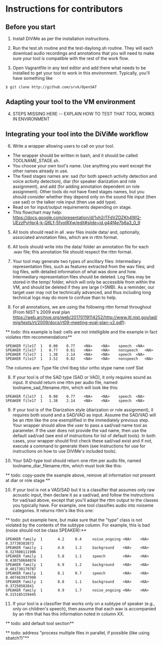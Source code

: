 # Instructions for contributors


## Before you start

1. Install DiViMe as per the installation instructions.

2. Run the test.sh routine and the test-daylong.sh routine. They will each download audio recordings and annotations that you will need to make sure your tool is compatible with the rest of the work flow.

3. Open Vagrantfile in any text editor and add there what needs to be installed to get your tool to work in this environment. Typically, you'll have something like

`$ git clone http://github.com/srvk/OpenSAT`

## Adapting your tool to the VM environment

4. STEPS MISSING HERE -- EXPLAIN HOW TO TEST THAT TOOL WORKS IN ENVIRONMENT

## Integrating your tool into the DiViMe workflow

6. Write a wrapper allowing users to call on your tool. 

- The wrapper should be written in bash, and it should be called TOOLNAME_STAGE.sh. 
- You choose your own tool's name. Use anything you want except the other names already in use.
- The fixed stages names are: sad (for both speech activity detection and voice activity detection), diar (for speaker diarization and role assignment), and add (for adding annotation dependent on role assignment). Other tools do not have fixed stages names, but you should consider whether they depend only on the sound file input (then use sad) or the talker role input (then use add type).
- Read on for input/output requirements depending on stage.
- This flowchart may help: https://docs.google.com/presentation/d/1vh2rTFdVZDZKh4WQ-UEzzPvHpr4-k-Q6Lf-5fvotRXw/edit#slide=id.g44f4e7b6a3_0_9


5. All tools should read in all .wav files inside data/ and, optionally, associated annotation files, which are in rttm format. 

6. All tools should write into the data/ folder an annotation file for each .wav file; this annotation file should respect the rttm format.

6. Your tool may generate two types of ancillary files: Intermediary representation files, such as features extracted from the wav files; and log files, with detailed information of what was done and how. Intermediary representation files should be deleted. Log files may be stored in the temp/ folder, which will only be accessible from within the VM, and should be deleted if they are large (>5MB). As a reminder, our target user may not be technically advanced, and thus including long technical logs may do more to confuse than to help.

7. For all annotations, we are using the following rttm format throughout (From NIST's 2009 eval plan https://web.archive.org/web/20170119114252/http://www.itl.nist.gov/iad/mig/tests/rt/2009/docs/rt09-meeting-eval-plan-v2.pdf):

** todo: this example is bad: cells are not intelligible and the example in fact violates rttm recommendations**

```
SPEAKER	file17	1	0.00	0.77	<NA>	<NA>	speech	<NA>
SPEAKER	file17	1	0.77	0.61	<NA>	<NA>	nonspeech	<NA>
SPEAKER	file17	1	1.38	2.14	<NA>	<NA>	speech	<NA>
SPEAKER	file17	1	3.52	0.82	<NA>	<NA>	nonspeech	<NA>
```

The columns are: Type file chnl tbeg tdur ortho stype name conf Slat

8. If your tool is of the SAD type (SAD or VAD), it only requires sound as input. It should return one rttm per audio file, named toolname_sad_filename.rttm, which will look like this:

```
SPEAKER	file17	1	0.00	0.77	<NA>	<NA>	speech	<NA>
SPEAKER	file17	1	1.38	2.14	<NA>	<NA>	speech	<NA>

```

9. If your tool is of the Diarization style (diarization or role assignment), it requires both sound and a SAD/VAD as input. Assume the SAD/VAD will be an rttm like the one exemplified in the immediately previous step. Your wrapper should allow the user to pass a sad/vad name tool as parameter. If the user does not provide the vad name, then use the default sad/vad (see end of instructions for list of default tools). In both cases, your wrapper should first check these sad/vad exist and if not, execute a command to generate them (see Instructions for use for instructions on how to use DiViMe's included tools).

10. Your SAD-type tool should return one rttm per audio file, named toolname_diar_filename.rttm, which must look like this:

** todo: copy-paste the example above, remove all information not present at diar or role stage **

10. If your tool is not a VAD/SAD but it is a classifier that assumes only raw acoustic input, then declare it as a sad/vad, and follow the instructions for vad/sad above, except that you'll adapt the rttm output to the classes you typically have. For example, one tool classifies audio into noiseme categories. It returns rttm's like this one:

** todo: put example here, but make sure that the "type" class is not violated by the contents of the subtype column. For example, this is bad (noise should not be class SPEAKER):**

```
SPEAKER family  1       4.2     0.4     noise_ongoing <NA>    <NA>    0.37730383873
SPEAKER family  1       4.6     1.2     background    <NA>    <NA>    0.327808111906
SPEAKER family  1       5.8     1.1     speech        <NA>    <NA>    0.430758684874
SPEAKER family  1       6.9     1.2     background    <NA>    <NA>    0.401730179787
SPEAKER family  1       8.1     0.7     speech        <NA>    <NA>    0.407463937998
SPEAKER family  1       8.8     1.1     background    <NA>    <NA>    0.37258502841
SPEAKER family  1       9.9     1.7     noise_ongoing <NA>    <NA>    0.315185159445 
```

11. If your tool is a classifier that works only on a subtype of speaker (e.g., only on children's speech), then assume that each wav is accompanied by an rttm that has this information noted in column XX.

** todo: add default tool section**

** todo: address "process multiple files in parallel, if possible (like using sbatch?)"**
